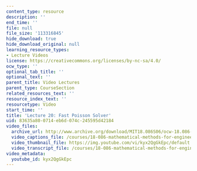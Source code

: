 ```yaml
---
content_type: resource
description: ''
end_time: ''
file: null
file_size: '113316845'
hide_download: true
hide_download_original: null
learning_resource_types:
- Lecture Videos
license: https://creativecommons.org/licenses/by-nc-sa/4.0/
ocw_type: ''
optional_tab_title: ''
optional_text: ''
parent_title: Video Lectures
parent_type: CourseSection
related_resources_text: ''
resource_index_text: ''
resourcetype: Video
start_time: ''
title: 'Lecture 20: Fast Poisson Solver'
uid: 83635a80-0714-eb6d-074c-245595d42184
video_files:
  archive_url: http://www.archive.org/download/MIT18.086S06/ocw-18.086-24mar2006-220k.mp4
  video_captions_file: /courses/18-086-mathematical-methods-for-engineers-ii-spring-2006/48b1276c902450928a8af14148c9a609_kyx2QgGkEpc.vtt
  video_thumbnail_file: https://img.youtube.com/vi/kyx2QgGkEpc/default.jpg
  video_transcript_file: /courses/18-086-mathematical-methods-for-engineers-ii-spring-2006/9c4d9b1ffa016d913fefa0b761f72c10_kyx2QgGkEpc.pdf
video_metadata:
  youtube_id: kyx2QgGkEpc
---
```


